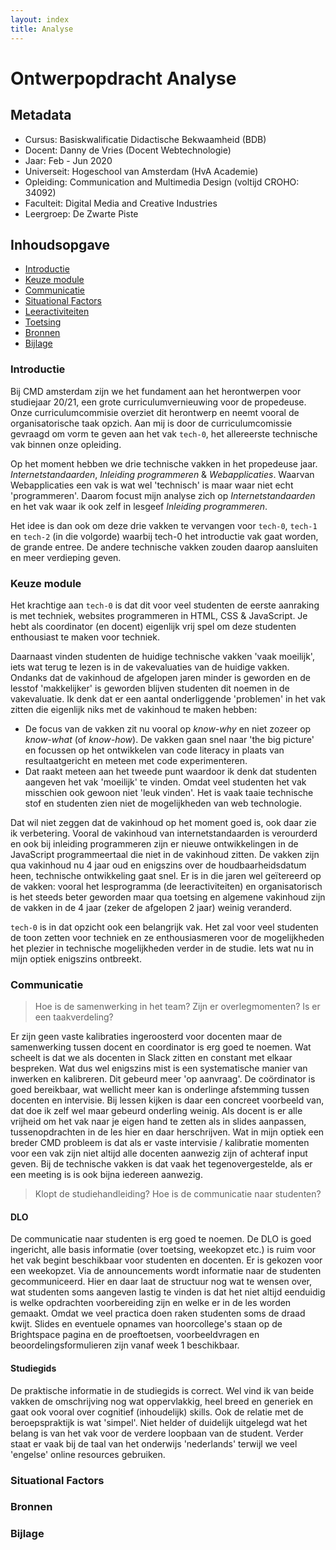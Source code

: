 ```yaml
---
layout: index
title: Analyse
---
```


# Ontwerpopdracht Analyse

## Metadata
* Cursus: Basiskwalificatie Didactische Bekwaamheid (BDB)
* Docent: Danny de Vries (Docent Webtechnologie)
* Jaar: Feb - Jun 2020
* Universeit: Hogeschool van Amsterdam (HvA Academie)
* Opleiding: Communication and Multimedia Design (voltijd CROHO: 34092)
* Faculteit: Digital Media and Creative Industries
* Leergroep: De Zwarte Piste

## Inhoudsopgave
* [Introductie](#introductie)
* [Keuze module](#keuze-module)
* [Communicatie](#communiatie)
* [Situational Factors](#situational-factors)
* [Leeractiviteiten](#feedback)
* [Toetsing](#feedback)
* [Bronnen](#bronnen)
* [Bijlage](#bijlagen)

### Introductie 

Bij CMD amsterdam zijn we het fundament aan het herontwerpen voor studiejaar 20/21, een grote curriculumvernieuwing voor de propedeuse. Onze curriculumcommisie overziet dit herontwerp en neemt vooral de organisatorische taak opzich. Aan mij is door de curriculumcomissie gevraagd om vorm te geven aan het vak `tech-0`, het allereerste technische vak binnen onze opleiding.

Op het moment hebben we drie technische vakken in het propedeuse jaar. _Internetstandaarden_, _Inleiding programmeren_ & _Webapplicaties_. Waarvan Webapplicaties een vak is wat wel 'technisch' is maar waar niet echt 'programmeren'. Daarom focust mijn analyse zich op _Internetstandaarden_ en het vak waar ik ook zelf in lesgeef _Inleiding programmeren_.

Het idee is dan ook om deze drie vakken te vervangen voor `tech-0`, `tech-1` en `tech-2` (in die volgorde) waarbij tech-0 het introductie vak gaat worden, de grande entree. De andere technische vakken zouden daarop aansluiten en meer verdieping geven.

### Keuze module

Het krachtige aan `tech-0` is dat dit voor veel studenten de eerste aanraking is met techniek, websites programmeren in HTML, CSS & JavaScript. Je hebt als coordinator (en docent) eigenlijk vrij spel om deze studenten enthousiast te maken voor techniek. 

Daarnaast vinden studenten de huidige technische vakken 'vaak moeilijk', iets wat terug te lezen is in de vakevaluaties van de huidige vakken. Ondanks dat de vakinhoud de afgelopen jaren minder is geworden en de lesstof 'makkelijker' is geworden blijven studenten dit noemen in de vakevaluatie. Ik denk dat er een aantal onderliggende 'problemen' in het vak zitten die eigenlijk niks met de vakinhoud te maken hebben:

* De focus van de vakken zit nu vooral op _know-why_ en niet zozeer op _know-what_ (of _know-how_). De vakken gaan snel naar 'the big picture' en focussen op het ontwikkelen van code literacy in plaats van resultaatgericht en meteen met code experimenteren.
* Dat raakt meteen aan het tweede punt waardoor ik denk dat studenten aangeven het vak 'moeilijk' te vinden. Omdat veel studenten het vak misschien ook gewoon niet 'leuk vinden'. Het is vaak taaie technische stof en studenten zien niet de mogelijkheden van web technologie.

Dat wil niet zeggen dat de vakinhoud op het moment goed is, ook daar zie ik verbetering. Vooral de vakinhoud van internetstandaarden is verourderd en ook bij inleiding programmeren zijn er nieuwe ontwikkelingen in de JavaScript programmeertaal die niet in de vakinhoud zitten. De vakken zijn qua vakinhoud nu 4 jaar oud en enigszins over de houdbaarheidsdatum heen, technische ontwikkeling gaat snel. Er is in die jaren wel geïtereerd op de vakken: vooral het lesprogramma (de leeractiviteiten) en organisatorisch is het steeds beter geworden maar qua toetsing en algemene vakinhoud zijn de vakken in de 4 jaar (zeker de afgelopen 2 jaar) weinig veranderd.

`tech-0` is in dat opzicht ook een belangrijk vak. Het zal voor veel studenten de toon zetten voor techniek en ze enthousiasmeren voor de mogelijkheden het plezier in technische mogelijkheden verder in de studie. Iets wat nu in mijn optiek enigszins ontbreekt.

### Communicatie

> Hoe is de samenwerking in het team? Zijn er overlegmomenten? Is er een taakverdeling?

Er zijn geen vaste kalibraties ingeroosterd voor docenten maar de samenwerking tussen docent en coordinator is erg goed te noemen. Wat scheelt is dat we als docenten in Slack zitten en constant met elkaar bespreken. Wat dus wel enigszins mist is een systematische manier van inwerken en kalibreren. Dit gebeurd meer 'op aanvraag'. De coördinator is goed bereikbaar, wat wellicht meer kan is onderlinge afstemming tussen docenten en intervisie. Bij lessen kijken is daar een concreet voorbeeld van, dat doe ik zelf wel maar gebeurd onderling weinig. Als docent is er alle vrijheid om het vak naar je eigen hand te zetten als in slides aanpassen, tussenopdrachten in de les hier en daar herschrijven. Wat in mijn optiek een breder CMD probleem is dat als er vaste intervisie / kalibratie momenten voor een vak zijn niet altijd alle docenten aanwezig zijn of achteraf input geven. Bij de technische vakken is dat vaak het tegenovergestelde, als er een meeting is is ook bijna iedereen aanwezig.

> Klopt de studiehandleiding? Hoe is de communicatie naar studenten?

#### DLO

De communicatie naar studenten is erg goed te noemen. De DLO is goed ingericht, alle basis informatie (over toetsing, weekopzet etc.) is ruim voor het vak begint beschikbaar voor studenten en docenten. Er is gekozen voor een weekopzet. Via de announcements wordt informatie naar de studenten gecommuniceerd. Hier en daar laat de structuur nog wat te wensen over, wat studenten soms aangeven lastig te vinden is dat het niet altijd eenduidig is welke opdrachten voorbereiding zijn en welke er in de les worden gemaakt. Omdat we veel practica doen raken studenten soms de draad kwijt. Slides en eventuele opnames van hoorcollege's staan op de Brightspace pagina en de proeftoetsen, voorbeeldvragen en beoordelingsformulieren zijn vanaf week 1 beschikbaar.

#### Studiegids

De praktische informatie in de studiegids is correct. Wel vind ik van beide vakken de omschrijving nog wat oppervlakkig, heel breed en generiek en gaat ook vooral over cognitief (inhoudelijk) skills. Ook de relatie met de beroepspraktijk is wat 'simpel'. Niet helder of duidelijk uitgelegd wat het belang is van het vak voor de verdere loopbaan van de student. Verder staat er vaak bij de taal van het onderwijs 'nederlands' terwijl we veel 'engelse' online resources gebruiken.

### Situational Factors

### Bronnen

### Bijlage
